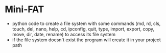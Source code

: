 # Mini-FAT
- python code to create a file system with some commands (md, rd, cls, touch, del, nano, help, cd, ipconfig, quit, type, import, export, copy, move, dir, date, rename) to access its file system
- if the file system doesn't exist the program will create it in your project path
